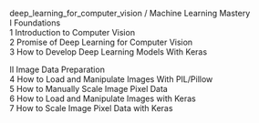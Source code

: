 deep_learning_for_computer_vision / Machine Learning Mastery   
I Foundations   
  1 Introduction to Computer Vision    
  2 Promise of Deep Learning for Computer Vision    
  3 How to Develop Deep Learning Models With Keras    

II Image Data Preparation    
  4 How to Load and Manipulate Images With PIL/Pillow     
  5 How to Manually Scale Image Pixel Data      
  6 How to Load and Manipulate Images with Keras    
  7 How to Scale Image Pixel Data with Keras     

